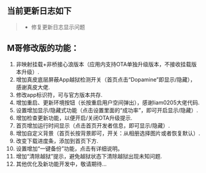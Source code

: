 ## 当前更新日志如下

> - 修复更新日志显示问题

## M哥修改版的功能：

1. 非映射挂载+非桥接心浪版本（应用内支持OTA单独升级版本，不接收挂载版本升级）.
2. 增加真皮底层屏蔽App越狱检测开关（首页点击“Dopamine”即显示/隐藏），感谢真皮大佬.
3. 修改app标识符，可与官方版本共存.
4. 增加重启、更新环境按钮（长按重启用户空间弹出），感谢liam0205大佬代码.
5. 设置增加显示/隐藏式功能（点击设置里面的“成功率”，即可开启显示/隐藏）.
6. 增加检查更新功能，以便开启/关闭OTA升级提示.
7. 首页增加运行时间显示（点击首页开发者信息，即可显示/隐藏）.
8. 增加自定义背景（首页长按背景即可，开关：从相册选择图片或者恢复默认）.
9. 改变下载进度条，添加到首页下方.
10. 设置增加“一键备份”功能，点击有详细说明。
11. 增加“清除越狱”提示，避免越狱状态下清除越狱出现未知问题.
12. 其他优化及新功能开发中，敬请期待...

